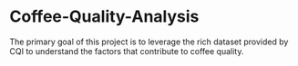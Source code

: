 # Coffee-Quality-Analysis
The primary goal of this project is to leverage the rich dataset provided by CQI to understand the factors that contribute to coffee quality.
